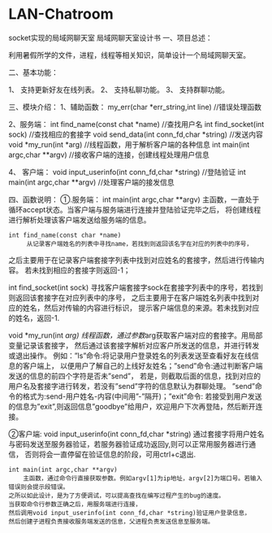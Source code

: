 # LAN-Chatroom
socket实现的局域网聊天室
局域网聊天室设计书
一、项目总述：

利用暑假所学的文件，进程，线程等相关知识，简单设计一个局域网聊天室。

二、基本功能：

1、 支持更新好友在线列表。
2、 支持私聊功能。
3、 支持群聊功能。

三、模块介绍：
1、辅助函数：
		my_err(char *err_string,int line)                       //错误处理函数

2、服务端：
		int find_name(const chat *name)		                      //查找用户名
		int find_socket(int sock)		                         		//查找相应的套接字
		void send_data(int conn_fd,char *string)								//发送内容
		void *my_run(int *arg)		                          		//线程函数，用于解析客户端的各种信息
    int main(int argc,char **argv)                    			//接收客户端的连接，创建线程处理用户信息

4、 客户端：
void input_userinfo(int conn_fd,char *string)       				//登陆验证
int main(int argc,char **argv)	                         		//处理客户端的接发信息

四、函数说明：
①.服务端：
	int main(int argc,char **argv)
		主函数，一直处于循环accept状态。当客户端与服务端进行连接并登陆验证完毕之后，
	将创建线程进行解析处理该客户端发送给服务端的信息。

	int find_name(const char *name)
		 从记录客户端姓名的列表中寻找name，若找到则返回该名字在对应的列表中的序号，
  之后主要用于在记录客户端套接字列表中找到对应姓名的套接字，然后进行传输内容。
  若未找到相应的套接字则返回-1；

  int find_socket(int sock)
	    寻找客户端套接字sock在套接字列表中的序号，若找到则返回该套接字在对应列表中的序号，
	之后主要用于在客户端姓名列表中找到对应的姓名，然后对传输的内容进行标识，
	提示客户端信息的来源。若未找到对应的姓名，返回-1.

  void *my_run(int *arg) 
	    线程函数，通过参数*arg获取客户端对应的套接字。用局部变量记录该套接字，
	然后通过该套接字解析对应客户所发送的信息，并进行转发或退出操作。
	例如：”ls”命令:将记录用户登录姓名的列表发送至查看好友在线信息的客户端上，
	以便用户了解自己的上线好友姓名；”send”命令:通过判断客户端发送的信息的前四个字符是否未”send”，
	若是，则截取后面的信息，找到对应的用户名及套接字进行转发，若没有”send”字符的信息默认为群聊处理。
	”send”命令的格式为:send-用户姓名-内容(中间用”-”隔开)；”exit”命令:
	若接受到用户发送的信息为”exit”,则返回信息”goodbye”给用户，欢迎用户下次再登陆，然后断开连接。

②客户端:
  void input_userinfo(int conn_fd,char *string)
		  通过套接字将用户姓名与密码发送至服务器验证，若服务器验证成功返回y,则可以正常用服务器进行通信，
	否则将会一直停留在验证信息的阶段，可用ctrl+c退出.

	int main(int argc,char **argv)
		主函数，通过命令行直接获取参数。例如argv[1]为ip地址，argv[2]为端口号。若输入错误则会提示段错误。
	之所以如此设计，是为了方便调试，可以提高查找在编写过程产生的bug的速度。
	当获取命令行参数正确之后，用服务端进行连接，
	然后调用void input_userinfo(int conn_fd,char *string)验证用户登录信息，
	然后创建子进程负责接收服务端发送的信息，父进程负责发送信息至服务端。
